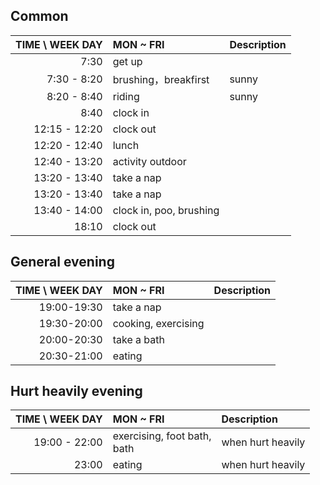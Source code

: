 ## Common
| TIME \ WEEK DAY | MON ~ FRI               | Description |
| --------------: | :---------------------- | :---------- |
|            7:30 | get up                  |             |
|     7:30 - 8:20 | brushing，breakfirst    | sunny       |
|     8:20 - 8:40 | riding                  | sunny       |
|            8:40 | clock in                |             |
|   12:15 - 12:20 | clock out               |             |
|   12:20 - 12:40 | lunch                   |             |
|   12:40 - 13:20 | activity outdoor        |             |
|   13:20 - 13:40 | take a nap              |             |
|   13:20 - 13:40 | take a nap              |             |
|   13:40 - 14:00 | clock in, poo, brushing |             |
|           18:10 | clock out               |             |


## General evening

| TIME \ WEEK DAY | MON ~ FRI           | Description |
| --------------: | :------------------ | :---------- |
|     19:00-19:30 | take a nap          |             |
|     19:30-20:00 | cooking, exercising |             |
|     20:00-20:30 | take a bath         |             |
|     20:30-21:00 | eating              |             |


## Hurt heavily evening

| TIME \ WEEK DAY | MON ~ FRI                         | Description       |
| --------------: | :-------------------------------- | :---------------- |
|   19:00 - 22:00 | exercising, foot bath, <br/> bath | when hurt heavily |
|           23:00 | eating                            | when hurt heavily |
